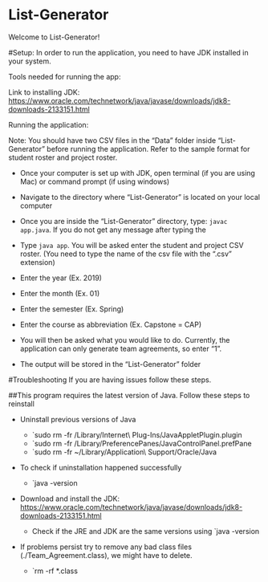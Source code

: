 # List-Generator

Welcome to List-Generator!

#Setup:
In order to run the application, you need to have JDK installed in your system.

Tools needed for running the app:

Link to installing JDK: https://www.oracle.com/technetwork/java/javase/downloads/jdk8-downloads-2133151.html

Running the application:

Note: You should have two CSV files in the “Data” folder inside “List-Generator” before running the application. Refer to the sample format for student roster and project roster. 

- Once your computer is set up with JDK, open terminal (if you are using Mac) or command prompt (if using windows)

-  Navigate to the directory where “List-Generator” is located on your local computer

-  Once you are inside the “List-Generator” directory, type: `javac app.java`. If you do not get any message after typing the 

-  Type `java app`. You will be asked enter the student and project CSV roster. (You need to type the name of the csv file with the “.csv” extension)

- Enter the year (Ex. 2019)

- Enter the month (Ex. 01)

- Enter the semester (Ex. Spring)

- Enter the course as abbreviation (Ex. Capstone = CAP)

- You will then be asked what you would like to do. Currently, the application can only generate team agreements, so enter “1”. 

- The output will be stored in the “List-Generator” folder

#Troubleshooting
If you are having issues follow these steps.

##This program requires the latest version of Java. Follow these steps to reinstall

- Uninstall previous versions of Java 
   - `sudo rm -fr /Library/Internet\ Plug-Ins/JavaAppletPlugin.plugin 
   - `sudo rm -fr /Library/PreferencePanes/JavaControlPanel.prefPane 
   - `sudo rm -fr ~/Library/Application\ Support/Oracle/Java

- To check if uninstallation happened successfully
  - `java -version

- Download and install the JDK: https://www.oracle.com/technetwork/java/javase/downloads/jdk8-downloads-2133151.html
   - Check if the JRE and JDK are the same versions using `java -version 
 
- If problems persist try to remove any bad class files (./Team_Agreement.class), we might have to delete. 
  - `rm -rf *.class

